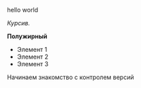 hello world

*Курсив.*

**Полужирный**

* Элемент 1
* Элемент 2
* Элемент 3

Начинаем знакомство с контролем версий